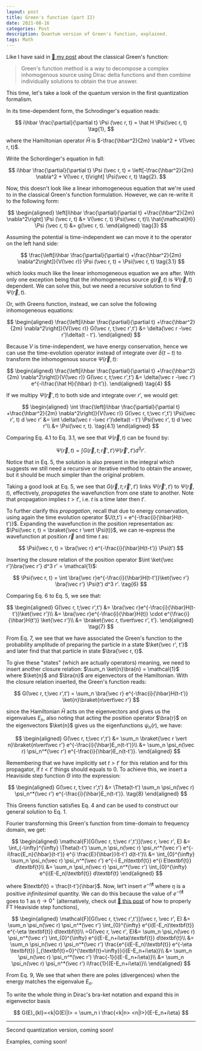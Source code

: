 ```yaml
---
layout: post
title: Green's function (part II)
date: 2021-08-16
categories: Post
description: Quantum version of Green's function, explained.
tags: Math
---
```

Like I have said in [:link: my post](../15/Greens_function_1) about the classical Green's function:

> Green's function method is a way to decompose a complex inhomogenous source using Dirac delta functions and then combine individually solutions to obtain the true answer.

This time, let's take a look of the quantum version in the first quantization formalism.
<!-- Specifically, the version under second qunatization (or, in Fock space). -->

In its time-dependent form, the Schrodinger's equation reads:

$$
i\hbar \frac{\partial}{\partial t} \Psi (\vec r, t) = \hat H \Psi(\vec r, t)
\tag{1},
$$

where the Hamiltonian operator $\hat H$ is $-\frac{\hbar^2}{2m} \nabla^2 + V(\vec r, t)$.

Write the Schordinger's equation in full:

$$
i\hbar \frac{\partial}{\partial t} \Psi (\vec r, t) = \left[-\frac{\hbar^2}{2m} \nabla^2 + V(\vec r, t)\right] \Psi(\vec r, t)
\tag{2}.
$$

Now, this doesn't look like a linear inhomogeneous equation that we're used to in the classical Green's function formulation. However, we can re-write it to the following form:

$$
\begin{aligned}
\left[i\hbar \frac{\partial}{\partial t} +\frac{\hbar^2}{2m} \nabla^2\right] \Psi (\vec r, t) &= V(\vec r, t) \Psi(\vec r, t)\\
\hat{\mathcal{H}} \Psi (\vec r, t) &= g(\vec r, t).
\end{aligned}
\tag{3}
$$

Assuming the potential is time-independent we can move it to the operator on the left hand side:

$$
\frac{\left[i\hbar \frac{\partial}{\partial t} +\frac{\hbar^2}{2m} \nabla^2\right]}{V(\vec r)} \Psi (\vec r, t) = \Psi(\vec r, t) \tag{3.1}
$$


which looks much like the linear inhomogeneous equation we are after.
With only one exception being that the inhomogeneous source $g(\vec r, t)$ is $\Psi(\vec r, t)$ dependent.
We can solve this, but we need a recursive solution to find $\Psi(\vec r, t)$.

Or, with Greens function, instead, we can solve the following inhomogeneous equations:

$$
\begin{aligned}
\frac{\left[i\hbar \frac{\partial}{\partial t} +\frac{\hbar^2}{2m} \nabla^2\right]}{V(\vec r)} G(\vec r, t;\vec r',t') &= \delta(\vec r -\vec r')\delta(t - t').
\end{aligned}
$$

Because $V$ is time-independent, we have energy conservation, hence we can use the time-evolution operator instead of integrate over $\delta (t-t)$ to transform the inhomogenous source $\Psi(\vec r, t)$:

$$
\begin{aligned}
\frac{\left[i\hbar \frac{\partial}{\partial t} +\frac{\hbar^2}{2m} \nabla^2\right]}{V(\vec r)} G(\vec r, t;\vec r',t') &= \delta(\vec r -\vec r') e^{-i\frac{\hat H}{\hbar} (t-t')}.
\end{aligned}
\tag{4}
$$

If we multipy $\Psi(\vec r', t)$ to both side and integrate over $r'$, we would get:

$$
\begin{aligned}
\int \frac{\left[i\hbar \frac{\partial}{\partial t} +\frac{\hbar^2}{2m} \nabla^2\right]}{V(\vec r)} G(\vec r, t;\vec r',t') \Psi(\vec r', t) d \vec r' &= \int \delta(\vec r -\vec r')\delta(t - t') \Psi(\vec r', t) d \vec r'\\
&= \Psi(\vec r, t). \tag{4.1}
\end{aligned}
$$

Comparing Eq. 4.1 to Eq. 3.1, we see that $\Psi(\vec r, t)$ can be found by:

$$
\Psi(\vec r,t) = \int G(\vec r, t;\vec r',t') \Psi(\vec r',t')  d^3 r'.
\tag{5}
$$

Notice that in Eq. 5, the solution is also present in the integral which suggests we still need a recursive or iterative method to obtain the answer, but it should be much simpler than the original problem.


Taking a good look at Eq. 5, we see that $G(\vec r, t;\vec r',t')$ links $\Psi (\vec r', t')$ to $\Psi (\vec r, t)$, effectively, _propagates_ the wavefunction from one state to another.
Note that propagation implies $t > t'$, i.e. $t$ is a time later then $t'$.

To further clarify this _propagation_, recall that due to energy conservation, using again the time evolution operator $U(t,t') = e^{-\frac{i}{\hbar}H(t-t')}$.
Expanding the wavefunction in the position representation as: $\Psi(\vec r, t) = \braket{\vec r \vert \Psi(t)}$, we can re-express the wavefunction at position $\vec r$ and time $t$ as:

$$
\Psi(\vec r, t) = \bra{\vec r} e^{-\frac{i}{\hbar}H(t-t')} \Psi(t')
$$

Inserting the closure relation of the position operator $\int \ket{\vec r'}\bra{\vec r'} d^3 r' = \mathcal{1}$:

$$
\Psi(\vec r, t) = \int \bra{\vec r}e^{-\frac{i}{\hbar}H(t-t')}\ket{\vec r'} \bra{\vec r'} \Psi(t') d^3 r'.
\tag{6}
$$

Comparing Eq. 6 to Eq. 5, we see that:

$$
\begin{aligned}
G(\vec r, t;\vec r',t') &= \bra{\vec r}e^{-\frac{i}{\hbar}H(t-t')}\ket{\vec r'}\\
&= \bra{\vec r}e^{-\frac{i}{\hbar}H(t)} \cdot e^{\frac{i}{\hbar}H(t')} \ket{\vec r'}\\
&= \braket{\vec r, t\vert\vec r', t'}.
\end{aligned}
\tag{7}
$$

From Eq. 7, we see that we have associated the Green's function to the probability amplitude of preparing the particle in a state $\ket{\vec r', t'}$ and later find that that particle in state $\bra{\vec r, t}$.

To give these "states" (which are actually operators) meaning, we need to insert another closure relation: $\sum_n \ket{n}\bra{n} = \mathcal{1}$ where $\ket{n}$ and $\bra{n}$ are eigenvectors of the Hamiltonian.
With the closure relation inserted, the Green's function reads:

$$
G(\vec r, t;\vec r',t') = \sum_n \bra{\vec r} e^{-\frac{i}{\hbar}H(t-t')} \ket{n}\braket{n\vert\vec r'}
$$

since the Hamiltonian $\hat H$ acts on the eigenvectors and gives us the eigenvalues $E_n$, also noting that acting the position operator $\bra{r}$ on the eigenvectors $\ket{n}$ gives us the eigenfunctions $\psi_n(r)$, we have:

$$
\begin{aligned}
G(\vec r, t;\vec r',t') &= \sum_n \braket{\vec r \vert n}\braket{n\vert\vec r'} e^{-\frac{i}{\hbar}E_n(t-t')}\\
&= \sum_n \psi_n(\vec r) \psi_n^*(\vec r') e^{-\frac{i}{\hbar}E_n(t-t')}.
\end{aligned}
$$

Remembering that we have implicitly set $t > t'$ for this relation and for this propagator, if $t<t'$ things should equals to $0$. To achieve this, we insert a Heaviside step function $\Theta$ into the expression:

$$
\begin{aligned}
G(\vec r, t;\vec r',t') &= \Theta(t-t') \sum_n \psi_n(\vec r) \psi_n^*(\vec r') e^{-\frac{i}{\hbar}E_n(t-t')}. \tag{8}
\end{aligned}
$$

This Greens function satisfies Eq. 4 and can be used to construct our general solution to Eq. 1.

Fourier transforming this Green's function from time-domain to frequency domain, we get:

$$
\begin{aligned}
\mathcal{F}[G(\vec r, t;\vec r',t')](\vec r, \vec r', E) &= \int_{-\infty}^{\infty} \Theta(t-t') \sum_n \psi_n(\vec r) \psi_n^*(\vec r') e^{-i\frac{E_n}{\hbar}(t-t')} e^{i \frac{E}{\hbar}}(t-t') d(t-t')\\
&= \int_{0}^{\infty} \sum_n \psi_n(\vec r) \psi_n^*(\vec r') e^{-i E_n\textbf{t}} e^{i E\textbf{t}} d\textbf{t}\\
&= \sum_n \psi_n(\vec r)  \psi_n^*(\vec r') \int_{0}^{\infty} e^{i(E-E_n)\textbf{t}} d\textbf{t}
\end{aligned}
$$

where $\textbf{t} = \frac{t-t'}{\hbar}$. Now, let't insert $e^{-\eta \textbf{t}}$ where $\eta$ is a positive _infinitesimal_ quantity.
We can do this because the value of $e^{-\eta \textbf{t}}$ goes to $1$ as $\eta \rightarrow 0^+$ (alternatively, check out [:link: this post](../../../2022/03/02/FT_Heaviside_function.html) of how to properly FT Heaviside step functions),

$$
\begin{aligned}
\mathcal{F}[G(\vec r, t;\vec r',t')](\vec r, \vec r', E) &= \sum_n \psi_n(\vec r)  \psi_n^*(\vec r') \int_{0}^{\infty} e^{i(E-E_n)\textbf{t}} e^{-\eta \textbf{t}} d\textbf{t}\\
=G(\vec r, \vec r', E)&= \sum_n \psi_n(\vec r)  \psi_n^*(\vec r') \int_{0}^{\infty} e^{i(E-E_n+i\eta)\textbf{t}} d\textbf{t}\\
&= \sum_n \psi_n(\vec r)  \psi_n^*(\vec r') \frac{e^{i(E-E_n)\textbf{t}} e^{-\eta \textbf{t}} |_{\textbf{t}=0}^{\textbf{t}=\infty}}{i(E-E_n+i\eta)}\\
&= \sum_n \psi_n(\vec r)  \psi_n^*(\vec r') \frac{-1}{i(E-E_n+i\eta)}\\
&= \sum_n \psi_n(\vec r)  \psi_n^*(\vec r') i\frac{1}{(E-E_n+i\eta)}\\
\end{aligned}
$$


From Eq. 9, We see that when there are poles (divergences) when the energy matches the eigenvalue $E_n$.

To write the whole thing in Dirac's bra-ket notation and expand this in eigenvector basis

$$
G(E)_{kl}=<k|G(E)|l> = \sum_n i \frac{<k|n> <n|l>}{E-E_n+i\eta}
$$

---

Second quantization version, coming soon!

Examples, coming soon!
